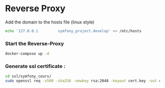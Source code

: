 # Reverse Proxy 

Add the domain to the hosts file (linux style)
```bash
echo '127.0.0.1         symfony_project.develop' >> /etc/hosts
```


### Start the Reverse-Proxy
```bash
docker-compose up -d
```



### Generate ssl certificate : 

```bash
cd ssl/symfony_cours/
sudo openssl req -x509 -sha256 -newkey rsa:2048 -keyout cert.key -out cert.pem -days 1024 -nodes -subj '/CN=symfony_project.develop'
```
